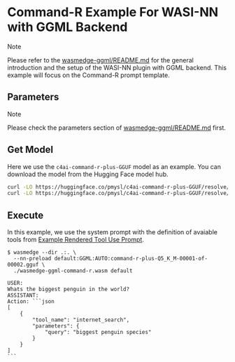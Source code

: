 # Command-R Example For WASI-NN with GGML Backend

> [!NOTE]
> Please refer to the [wasmedge-ggml/README.md](../README.md) for the general introduction and the setup of the WASI-NN plugin with GGML backend. This example will focus on the Command-R prompt template.

## Parameters

> [!NOTE]
> Please check the parameters section of [wasmedge-ggml/README.md](https://github.com/second-state/WasmEdge-WASINN-examples/tree/master/wasmedge-ggml#parameters) first.

## Get Model

Here we use the `c4ai-command-r-plus-GGUF` model as an example. You can download the model from the Hugging Face model hub.

```bash
curl -LO https://huggingface.co/pmysl/c4ai-command-r-plus-GGUF/resolve/main/command-r-plus-Q5_K_M-00001-of-00002.gguf
curl -LO https://huggingface.co/pmysl/c4ai-command-r-plus-GGUF/resolve/main/command-r-plus-Q5_K_M-00002-of-00002.gguf
```

## Execute

In this example, we use the system prompt with the definition of avaiable tools from [Example Rendered Tool Use Prompt](https://huggingface.co/CohereForAI/c4ai-command-r-plus).

````console
$ wasmedge --dir .:. \
  --nn-preload default:GGML:AUTO:command-r-plus-Q5_K_M-00001-of-00002.gguf \
  ./wasmedge-ggml-command-r.wasm default

USER:
Whats the biggest penguin in the world?
ASSISTANT:
Action: ```json
[
    {
        "tool_name": "internet_search",
        "parameters": {
            "query": "biggest penguin species"
        }
    }
]
```
````

